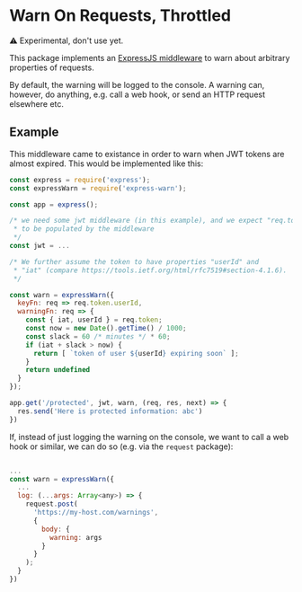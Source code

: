 # Warn On Requests, Throttled

:warning: Experimental, don't use yet.

This package implements an [ExpressJS middleware](http://expressjs.com/en/guide/writing-middleware.html) to warn about arbitrary properties of requests.

By default, the warning will be logged to the console. A warning can, however, do anything, e.g. call a web hook, or send an HTTP request elsewhere etc.

## Example

This middleware came to existance in order to warn when JWT tokens are almost expired. This would be implemented like this:

```js
const express = require('express');
const expressWarn = require('express-warn');

const app = express();

/* we need some jwt middleware (in this example), and we expect "req.token"
 * to be populated by the middleware
 */
const jwt = ...

/* We further assume the token to have properties "userId" and
 * "iat" (compare https://tools.ietf.org/html/rfc7519#section-4.1.6).
 */

const warn = expressWarn({
  keyFn: req => req.token.userId,
  warningFn: req => {
    const { iat, userId } = req.token;
    const now = new Date().getTime() / 1000;
    const slack = 60 /* minutes */ * 60;
    if (iat + slack > now) {
      return [ `token of user ${userId} expiring soon` ];
    }
    return undefined
  }
});

app.get('/protected', jwt, warn, (req, res, next) => {
  res.send('Here is protected information: abc')
})
```

If, instead of just logging the warning on the console, we want to call
a web hook or similar, we can do so (e.g. via the `request` package):

```js

...
const warn = expressWarn({
  ...
  log: (...args: Array<any>) => {
    request.post(
      'https://my-host.com/warnings',
      {
        body: {
          warning: args
        }
      }
    );
  }
})
```
